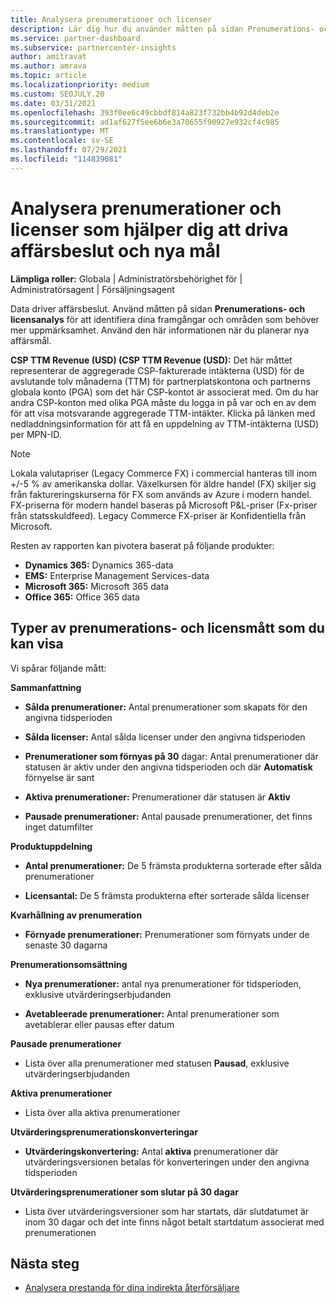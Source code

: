 ```yaml
---
title: Analysera prenumerationer och licenser
description: Lär dig hur du använder måtten på sidan Prenumerations- och licensanalys för att identifiera dina framgångar och områden som behöver mer uppmärksamhet.
ms.service: partner-dashboard
ms.subservice: partnercenter-insights
author: amitravat
ms.author: amrava
ms.topic: article
ms.localizationpriority: medium
ms.custom: SEOJULY.20
ms.date: 03/31/2021
ms.openlocfilehash: 393f0ee6c49cbbdf814a823f732bb4b92d4deb2e
ms.sourcegitcommit: ad1af627f5ee6b6e3a70655f90927e932cf4c985
ms.translationtype: MT
ms.contentlocale: sv-SE
ms.lasthandoff: 07/29/2021
ms.locfileid: "114839081"
---
```

# <a name="analyze-subscriptions-and-licenses-to-help-you-drive-business-decisions-and-new-goals"></a>Analysera prenumerationer och licenser som hjälper dig att driva affärsbeslut och nya mål

**Lämpliga roller:** Globala | Administratörsbehörighet för | Administratörsagent | Försäljningsagent

Data driver affärsbeslut. Använd måtten på sidan **Prenumerations- och licensanalys** för att identifiera dina framgångar och områden som behöver mer uppmärksamhet. Använd den här informationen när du planerar nya affärsmål.

**CSP TTM Revenue (USD) (CSP TTM Revenue (USD):** Det här måttet representerar de aggregerade CSP-fakturerade intäkterna (USD) för de avslutande tolv månaderna (TTM) för partnerplatskontona och partnerns globala konto (PGA) som det här CSP-kontot är associerat med. Om du har andra CSP-konton med olika PGA måste du logga in på var och en av dem för att visa motsvarande aggregerade TTM-intäkter.  Klicka på länken med nedladdningsinformation för att få en uppdelning av TTM-intäkterna (USD) per MPN-ID.

>[!NOTE]
>Lokala valutapriser (Legacy Commerce FX) i commercial hanteras till inom +/-5 % av amerikanska dollar. Växelkursen för äldre handel (FX) skiljer sig från faktureringskurserna för FX som används av Azure i modern handel. FX-priserna för modern handel baseras på Microsoft P&L-priser (Fx-priser från statsskuldfeed). Legacy Commerce FX-priser är Konfidentiella från Microsoft.


Resten av rapporten kan pivotera baserat på följande produkter:

 - **Dynamics 365:** Dynamics 365-data  
 - **EMS:** Enterprise Management Services-data  
 - **Microsoft 365:** Microsoft 365 data  
 - **Office 365:** Office 365 data  


## <a name="types-of-subscription-and-license-metrics-you-can-view"></a>Typer av prenumerations- och licensmått som du kan visa

Vi spårar följande mått:

**Sammanfattning**  
 - **Sålda prenumerationer:** Antal prenumerationer som skapats för den angivna tidsperioden  
  
 - **Sålda licenser:** Antal sålda licenser under den angivna tidsperioden  
  
 - **Prenumerationer som förnyas på 30** dagar: Antal prenumerationer där statusen är aktiv under den angivna tidsperioden och där **Automatisk** förnyelse är sant
 
 - **Aktiva prenumerationer:** Prenumerationer där statusen är **Aktiv**  
 
 - **Pausade prenumerationer:** Antal pausade prenumerationer, det finns inget datumfilter  

**Produktuppdelning**
  
 - **Antal prenumerationer:** De 5 främsta produkterna sorterade efter sålda prenumerationer  
 
 - **Licensantal:** De 5 främsta produkterna efter sorterade sålda licenser

**Kvarhållning av prenumeration**

 - **Förnyade prenumerationer:** Prenumerationer som förnyats under de senaste 30 dagarna  

**Prenumerationsomsättning**  
 - **Nya prenumerationer:** antal nya prenumerationer för tidsperioden, exklusive utvärderingserbjudanden  
 
 - **Avetableerade prenumerationer:** Antal prenumerationer som avetablerar eller pausas efter datum  

**Pausade prenumerationer** 
 
 - Lista över alla prenumerationer med statusen **Pausad**, exklusive utvärderingserbjudanden  
  
**Aktiva prenumerationer**

 - Lista över alla aktiva prenumerationer  

**Utvärderingsprenumerationskonverteringar**  

 - **Utvärderingskonvertering:** Antal **aktiva** prenumerationer där utvärderingsversionen betalas för konverteringen under den angivna tidsperioden  

**Utvärderingsprenumerationer som slutar på 30 dagar**  

 - Lista över utvärderingsversioner som har startats, där slutdatumet är inom 30 dagar och det inte finns något betalt startdatum associerat med prenumerationen  



## <a name="next-steps"></a>Nästa steg

- [Analysera prestanda för dina indirekta återförsäljare](analyze-indirect-resellers.md)